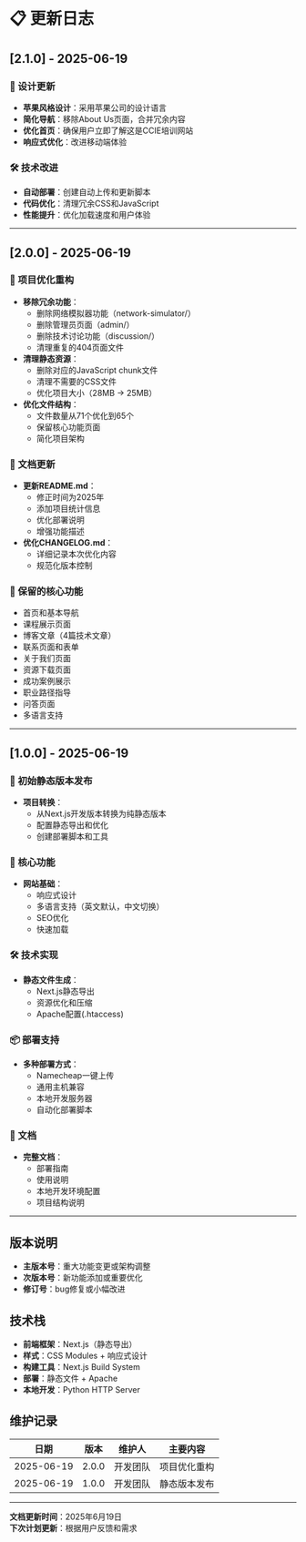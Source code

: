 # 📋 更新日志

## [2.1.0] - 2025-06-19

### 🎨 设计更新
- **苹果风格设计**：采用苹果公司的设计语言
- **简化导航**：移除About Us页面，合并冗余内容
- **优化首页**：确保用户立即了解这是CCIE培训网站
- **响应式优化**：改进移动端体验

### 🛠️ 技术改进
- **自动部署**：创建自动上传和更新脚本
- **代码优化**：清理冗余CSS和JavaScript
- **性能提升**：优化加载速度和用户体验

---


## [2.0.0] - 2025-06-19

### 🧹 项目优化重构
- **移除冗余功能**：
  - 删除网络模拟器功能（network-simulator/）
  - 删除管理员页面（admin/）
  - 删除技术讨论功能（discussion/）
  - 清理重复的404页面文件
- **清理静态资源**：
  - 删除对应的JavaScript chunk文件
  - 清理不需要的CSS文件
  - 优化项目大小（28MB → 25MB）
- **优化文件结构**：
  - 文件数量从71个优化到65个
  - 保留核心功能页面
  - 简化项目架构

### 📝 文档更新
- **更新README.md**：
  - 修正时间为2025年
  - 添加项目统计信息
  - 优化部署说明
  - 增强功能描述
- **优化CHANGELOG.md**：
  - 详细记录本次优化内容
  - 规范化版本控制

### 🎯 保留的核心功能
- 首页和基本导航
- 课程展示页面
- 博客文章（4篇技术文章）
- 联系页面和表单
- 关于我们页面
- 资源下载页面
- 成功案例展示
- 职业路径指导
- 问答页面
- 多语言支持

---

## [1.0.0] - 2025-06-19

### 🚀 初始静态版本发布
- **项目转换**：
  - 从Next.js开发版本转换为纯静态版本
  - 配置静态导出和优化
  - 创建部署脚本和工具

### 📱 核心功能
- **网站基础**：
  - 响应式设计
  - 多语言支持（英文默认，中文切换）
  - SEO优化
  - 快速加载

### 🛠️ 技术实现
- **静态文件生成**：
  - Next.js静态导出
  - 资源优化和压缩
  - Apache配置(.htaccess)

### 📦 部署支持
- **多种部署方式**：
  - Namecheap一键上传
  - 通用主机兼容
  - 本地开发服务器
  - 自动化部署脚本

### 📄 文档
- **完整文档**：
  - 部署指南
  - 使用说明
  - 本地开发环境配置
  - 项目结构说明

---

## 版本说明

- **主版本号**：重大功能变更或架构调整
- **次版本号**：新功能添加或重要优化
- **修订号**：bug修复或小幅改进

## 技术栈

- **前端框架**：Next.js（静态导出）
- **样式**：CSS Modules + 响应式设计
- **构建工具**：Next.js Build System
- **部署**：静态文件 + Apache
- **本地开发**：Python HTTP Server

## 维护记录

| 日期 | 版本 | 维护人 | 主要内容 |
|------|------|--------|----------|
| 2025-06-19 | 2.0.0 | 开发团队 | 项目优化重构 |
| 2025-06-19 | 1.0.0 | 开发团队 | 静态版本发布 |

---

**文档更新时间**：2025年6月19日  
**下次计划更新**：根据用户反馈和需求 